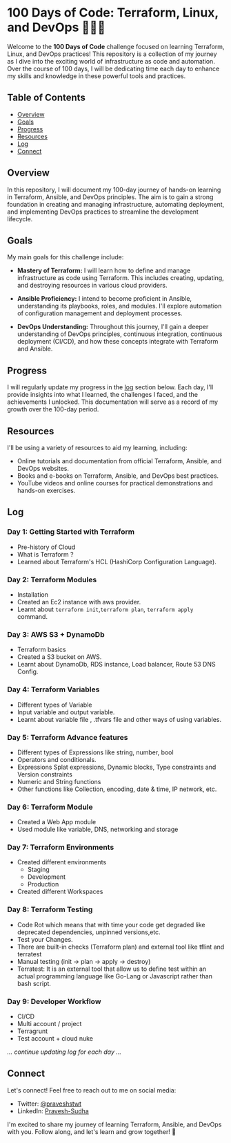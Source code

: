 # 100 Days of Code: Terraform, Linux, and DevOps 🚀🚀🚀

Welcome to the **100 Days of Code** challenge focused on learning Terraform, Linux, and DevOps practices! This repository is a collection of my journey as I dive into the exciting world of infrastructure as code and automation. Over the course of 100 days, I will be dedicating time each day to enhance my skills and knowledge in these powerful tools and practices.

## Table of Contents

- [Overview](#overview)
- [Goals](#goals)
- [Progress](#progress)
- [Resources](#resources)
- [Log](#log)
- [Connect](#connect)

## Overview

In this repository, I will document my 100-day journey of hands-on learning in Terraform, Ansible, and DevOps principles. The aim is to gain a strong foundation in creating and managing infrastructure, automating deployment, and implementing DevOps practices to streamline the development lifecycle.

## Goals

My main goals for this challenge include:

- **Mastery of Terraform:** I will learn how to define and manage infrastructure as code using Terraform. This includes creating, updating, and destroying resources in various cloud providers.

- **Ansible Proficiency:** I intend to become proficient in Ansible, understanding its playbooks, roles, and modules. I'll explore automation of configuration management and deployment processes.

- **DevOps Understanding:** Throughout this journey, I'll gain a deeper understanding of DevOps principles, continuous integration, continuous deployment (CI/CD), and how these concepts integrate with Terraform and Ansible.

## Progress

I will regularly update my progress in the [log](#log) section below. Each day, I'll provide insights into what I learned, the challenges I faced, and the achievements I unlocked. This documentation will serve as a record of my growth over the 100-day period.

## Resources

I'll be using a variety of resources to aid my learning, including:

- Online tutorials and documentation from official Terraform, Ansible, and DevOps websites.
- Books and e-books on Terraform, Ansible, and DevOps best practices.
- YouTube videos and online courses for practical demonstrations and hands-on exercises.

## Log

### Day 1: Getting Started with Terraform
- Pre-history of Cloud
- What is Terraform ?
- Learned about Terraform's HCL (HashiCorp Configuration Language).

### Day 2: Terraform Modules
- Installation
- Created an Ec2 instance with aws provider.
- Learnt about `terraform init`,`terraform plan`, `terraform apply` command.

### Day 3: AWS S3 + DynamoDb
- Terraform basics
- Created a S3 bucket on AWS.
- Learnt about DynamoDb, RDS instance, Load balancer, Route 53 DNS Config.

### Day 4: Terraform Variables
- Different types of Variable
- Input variable and output variable.
- Learnt about variable file , .tfvars file and other ways of using variables.

### Day 5: Terraform Advance features
- Different types of Expressions like string, number, bool
- Operators and conditionals.
- Expressions Splat expressions, Dynamic blocks, Type constraints and Version constraints
- Numeric and String functions
- Other functions like Collection, encoding, date & time, IP network, etc.

### Day 6: Terraform Module
- Created a Web App module
- Used module like variable, DNS, networking and storage

### Day 7: Terraform Environments
- Created different environments 
    - Staging
    - Development
    - Production
- Created different Workspaces

### Day 8: Terraform Testing
- Code Rot which means that with time your code get degraded like deprecated dependencies, unpinned versions,etc.
- Test your Changes.
- There are built-in checks (Terraform plan) and external tool like tflint and terratest
- Manual testing (init -> plan -> apply -> destroy)
- Terratest: It is an external tool that allow us to define test within an actual programming language like Go-Lang or Javascript rather than bash script.

### Day 9: Developer Workflow
- CI/CD
- Multi account / project
- Terragrunt
- Test account + cloud nuke


_... continue updating log for each day ..._

## Connect

Let's connect! Feel free to reach out to me on social media:

- Twitter: [@praveshstwt](https://twitter.com/praveshswtw)
- LinkedIn: [Pravesh-Sudha](https://www.linkedin.com/in/pravesh-sudha-82a37422a/)

I'm excited to share my journey of learning Terraform, Ansible, and DevOps with you. Follow along, and let's learn and grow together! 🚀
